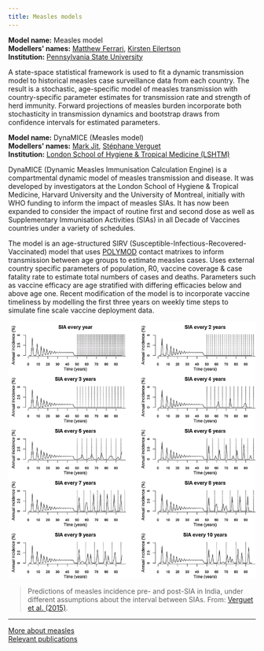 ```yaml
---
title: Measles models
---
```


**Model name:** Measles model  
**Modellers' names:** [Matthew Ferrari](http://bio.psu.edu/directory/mjf283), [Kirsten Eilertson](http://stat.psu.edu/people/kee12)   
**Institution:** [Pennsylvania State University](http://www.psu.edu/)

A state-space statistical framework is used to fit a dynamic transmission model to historical measles case surveillance data from each country.  The result is a stochastic, age-specific model of measles transmission with country-specific parameter estimates for transmission rate and strength of herd immunity.  Forward projections of measles burden incorporate both stochasticity in transmission dynamics and bootstrap draws from confidence intervals for estimated parameters.




<div id="LSHTM"></div>

**Model name:** DynaMICE (Measles model)    
**Modellers' names:** [Mark Jit](http://www.lshtm.ac.uk/aboutus/people/jit.mark), [Stéphane Verguet](https://www.hsph.harvard.edu/stephane-verguet/)    
**Institution:** [London School of Hygiene & Tropical Medicine (LSHTM)](http://www.lshtm.ac.uk/)

DynaMICE (Dynamic Measles Immunisation Calculation Engine) is a compartmental dynamic model of measles transmission and disease. It was developed by investigators at the London School of Hygiene & Tropical Medicine, Harvard University and the University of Montreal, initially with WHO funding to inform the impact of measles SIAs. It has now been expanded to consider the impact of routine first and second dose as well as Supplementary Immunisation Activities (SIAs) in all Decade of Vaccines countries under a variety of schedules.

The model is an age-structured SIRV (Susceptible-Infectious-Recovered-Vaccinated) model that uses [POLYMOD](https://ec.europa.eu/research/fp6/ssp/polymod_en.htm) contact matrixes to inform transmission between age groups to estimate measles cases. Uses external country specific parameters of population, R0, vaccine coverage & case fatality rate to estimate total numbers of cases and deaths. Parameters such as vaccine efficacy are age stratified with differing efficacies below and above age one. Recent modification of the model is to incorporate vaccine timeliness by modelling the first three years on weekly time steps to simulate fine scale vaccine deployment data.

[![](/img/models/dynemice.png)](/img/models/dynemice.png)

> Predictions of measles incidence pre- and post-SIA in India, under different assumptions about the interval between SIAs. From: [Verguet et al. (2015)](http://www.sciencedirect.com/science/article/pii/S0264410X14016077).

---

[More about measles](/diseases/measles)  
[Relevant publications](/publications#measles)
